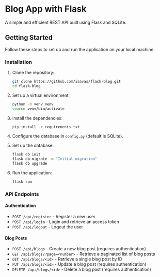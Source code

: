
# Blog App with Flask

A simple and efficient  REST API built using Flask and SQLite.

## Getting Started

Follow these steps to set up and run the application on your local machine.

### Installation

1. Clone the repository:

   ```bash
   git clone https://github.com/iaavas/flask-blog.git
   cd flask-blog
   ```

2. Set up a virtual environment:

   ```bash
   python -m venv venv
   source venv/bin/activate  
   ```

3. Install the dependencies:

   ```bash
   pip install -r requirements.txt
   ```

4. Configure the database in `config.py` (default is SQLite).

5. Set up the database:

   ```bash
   flask db init
   flask db migrate -m "Initial migration"
   flask db upgrade
   ```

6. Run the application:

   ```bash
   flask run
   ```

### API Endpoints

#### Authentication

- `POST /api/register` - Register a new user
- `POST /api/login` - Login and retrieve an access token
- `POST /api/logout` - Logout the user

#### Blog Posts

- `POST /api/blogs` - Create a new blog post (requires authentication)
- `GET /api/blogs/?page=<number>` - Retrieve a paginated list of blog posts
- `GET /api/blogs/<id>` - Retrieve a single blog post by ID
- `PUT /api/blogs/<id>` - Update a blog post (requires authentication)
- `DELETE /api/blogs/<id>` - Delete a blog post (requires authentication)
